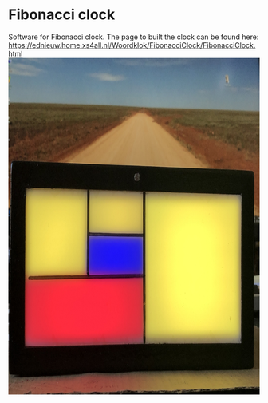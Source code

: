# Fibonacci clock
Software for Fibonacci clock.
The page to built the clock can be found here: https://ednieuw.home.xs4all.nl/Woordklok/FibonacciClock/FibonacciClock.html
<img alt="Fibonacci clock" height="675" src="IMG_4794.JPG" width="900" />
